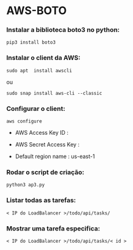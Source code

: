 # AWS-BOTO

### Instalar a biblioteca boto3 no python:
``` 
pip3 install boto3
```

### Instalar o client da AWS:
```
sudo apt  install awscli 
```
  ou
```
sudo snap install aws-cli --classic
```
### Configurar o client:
```
aws configure
```
- AWS Access Key ID : <!seu access key id>

- AWS Secret Access Key : <!sua secret access key>

- Default region name : us-east-1

### Rodar o script de criação:
```
python3 ap3.py
```

### Listar todas as tarefas:
```
< IP do LoadBalancer >/todo/api/tasks/
```
### Mostrar uma tarefa especifica:
```
< IP do LoadBalancer >/todo/api/tasks/< id >
```

